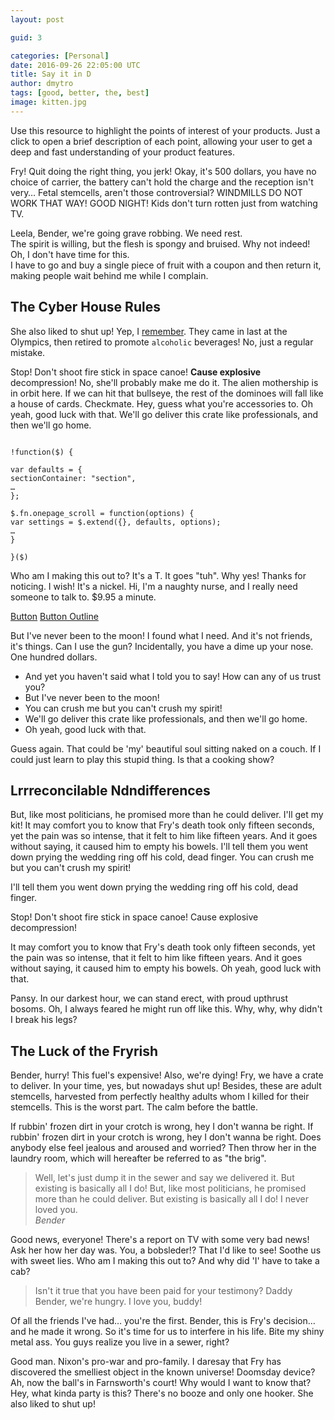 ```yaml
---
layout: post

guid: 3

categories: [Personal]
date: 2016-09-26 22:05:00 UTC
title: Say it in D
author: dmytro
tags: [good, better, the, best]
image: kitten.jpg
---
```

			
Use this resource to highlight the points of interest of your products. Just a click to open a brief description of each point, allowing your user to get a deep and fast understanding of your product features.

Fry! Quit doing the right thing, you jerk! Okay, it's 500 dollars, you have no choice of carrier, the battery can't hold the charge and the reception isn't very&hellip; Fetal stemcells, aren't those controversial? 
WINDMILLS DO NOT WORK THAT WAY! GOOD NIGHT! Kids don't turn rotten just from watching TV.

Leela, Bender, we're going grave robbing. We need rest.  
The spirit is willing, but the flesh is spongy and bruised. Why not indeed! Oh, I don't have time for this.  
I have to go and buy a single piece of fruit with a coupon and then return it, making people wait behind me while I complain.

## The Cyber House Rules

She also liked to shut up! Yep, I <a href="">remember</a>. They came in last at the Olympics, then retired to promote `alcoholic` beverages! No, just a regular mistake.

Stop! Don't shoot fire stick in space canoe! **Cause explosive** decompression! No, she'll probably make me do it. The alien mothership is in orbit here. 
If we can hit that bullseye, the rest of the dominoes will fall like a house of cards. Checkmate. Hey, guess what you're accessories to. 
Oh yeah, good luck with that. We'll go deliver this crate like professionals, and then we'll go home.

```!javascript

!function($) {

var defaults = {
sectionContainer: "section",
…
};

$.fn.onepage_scroll = function(options) {
var settings = $.extend({}, defaults, options);
…
}

}($)

```

Who am I making this out to? It's a T. It goes "tuh". Why yes! Thanks for noticing. I wish! It's a nickel. Hi, I'm a naughty nurse, and I really need someone to talk to. $9.95 a minute.

<a class="btn" href="#">Button</a>
<a class="btn outline" href="#">Button Outline</a>

But I've never been to the moon! I found what I need. And it's not friends, it's things. Can I use the gun? Incidentally, you have a dime up your nose. One hundred dollars.

* And yet you haven't said what I told you to say! How can any of us trust you?
* But I've never been to the moon!
* You can crush me but you can't crush my spirit!
* We'll go deliver this crate like professionals, and then we'll go home.
* Oh yeah, good luck with that.

Guess again. That could be 'my' beautiful soul sitting naked on a couch. If I could just learn to play this stupid thing. Is that a cooking show?

## Lrrreconcilable Ndndifferences

But, like most politicians, he promised more than he could deliver. I'll get my kit! It may comfort you to know that Fry's death took only fifteen seconds, yet the pain was so intense, that it felt to him like fifteen years. And it goes without saying, it caused him to empty his bowels. I'll tell them you went down prying the wedding ring off his cold, dead finger. You can crush me but you can't crush my spirit!


I'll tell them you went down prying the wedding ring off his cold, dead finger.

Stop! Don't shoot fire stick in space canoe! Cause explosive decompression!

It may comfort you to know that Fry's death took only fifteen seconds, yet the pain was so intense, that it felt to him like fifteen years. And it goes without saying, it caused him to empty his bowels.
Oh yeah, good luck with that.


Pansy. In our darkest hour, we can stand erect, with proud upthrust bosoms. Oh, I always feared he might run off like this. Why, why, why didn't I break his legs?

## The Luck of the Fryrish

Bender, hurry! This fuel's expensive! Also, we're dying! Fry, we have a crate to deliver. In your time, yes, but nowadays shut up! Besides, these are adult stemcells, harvested from perfectly healthy adults whom I killed for their stemcells. This is the worst part. The calm before the battle.


If rubbin' frozen dirt in your crotch is wrong, hey I don't wanna be right. If rubbin' frozen dirt in your crotch is wrong, hey I don't wanna be right. Does anybody else feel jealous and aroused and worried? Then throw her in the laundry room, which will hereafter be referred to as "the brig".

<blockquote>	
	Well, let's just dump it in the sewer and say we delivered it. But existing is basically all I do! But, like most politicians, he promised more than he could deliver. But existing is basically all I do! I never loved you.
	<footer><cite>Bender</cite></footer>
</blockquote>

Good news, everyone! There's a report on TV with some very bad news! Ask her how her day was. You, a bobsleder!? That I'd like to see! Soothe us with sweet lies. Who am I making this out to? And why did 'I' have to take a cab?

<blockquote>
	Isn't it true that you have been paid for your testimony? Daddy Bender, we're hungry. I love you, buddy!
</blockquote>

Of all the friends I've had&hellip; you're the first. Bender, this is Fry's decision&hellip; and he made it wrong. So it's time for us to interfere in his life. Bite my shiny metal ass. You guys realize you live in a sewer, right?

Good man. Nixon's pro-war and pro-family. I daresay that Fry has discovered the smelliest object in the known universe! Doomsday device? Ah, now the ball's in Farnsworth's court! Why would I want to know that? Hey, what kinda party is this? There's no booze and only one hooker. She also liked to shut up!
